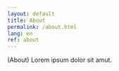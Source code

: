 ```yaml
---
layout: default
title: About
permalink: /about.html
lang: en
ref: about
---
```


(About) Lorem ipsum dolor sit amut.
